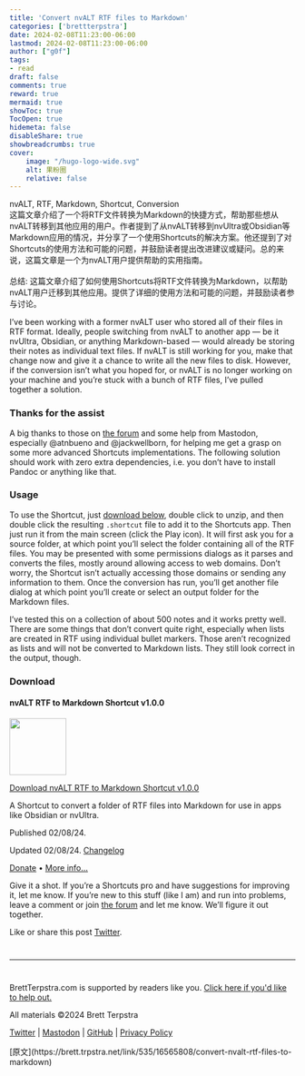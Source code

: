 ```yaml
---
title: 'Convert nvALT RTF files to Markdown'
categories: ['brettterpstra']
date: 2024-02-08T11:23:00-06:00
lastmod: 2024-02-08T11:23:00-06:00
author: ["g0f"]
tags:
- read
draft: false 
comments: true
reward: true 
mermaid: true 
showToc: true 
TocOpen: true 
hidemeta: false 
disableShare: true 
showbreadcrumbs: true 
cover:
    image: "/hugo-logo-wide.svg"
    alt: 果粉圈
    relative: false
---
```


<div>

<div> nvALT, RTF, Markdown, Shortcut, Conversion<br/>
这篇文章介绍了一个将RTF文件转换为Markdown的快捷方式，帮助那些想从nvALT转移到其他应用的用户。作者提到了从nvALT转移到nvUltra或Obsidian等Markdown应用的情况，并分享了一个使用Shortcuts的解决方案。他还提到了对Shortcuts的使用方法和可能的问题，并鼓励读者提出改进建议或疑问。总的来说，这篇文章是一个为nvALT用户提供帮助的实用指南。<br/><br/>总结: 这篇文章介绍了如何使用Shortcuts将RTF文件转换为Markdown，以帮助nvALT用户迁移到其他应用。提供了详细的使用方法和可能的问题，并鼓励读者参与讨论。 <div>
<p>I’ve been working with a former nvALT user who stored all of their files in RTF format. Ideally, people switching from nvALT to another app — be it nvUltra, Obsidian, or anything Markdown-based — would already be storing their notes as individual text files. If nvALT is still working for you, make that change now and give it a chance to write all the new files to disk. However, if the conversion isn’t what you hoped for, or nvALT is no longer working on your machine and you’re stuck with a bunch of RTF files, I’ve pulled together a solution.</p>
<h3 id="thanks-for-the-assist">Thanks for the assist</h3>
<p>A big thanks to those on <a href="https://forum.brettterpstra.com">the forum</a> and some help from Mastodon, especially @atnbueno and @jackwellborn, for helping me get a grasp on some more advanced Shortcuts implementations. The following solution should work with zero extra dependencies, i.e. you don’t have to install Pandoc or anything like that.</p>
<h3 id="usage">Usage</h3>
<p>To use the Shortcut, just <a href="https://brettterpstra.com#dl">download below</a>, double click to unzip, and then double click the resulting <code class="language-plaintext highlighter-rouge">.shortcut</code> file to add it to the Shortcuts app. Then just run it from the main screen (click the Play icon). It will first ask you for a source folder, at which point you’ll select the folder containing all of the RTF files. You may be presented with some permissions dialogs as it parses and converts the files, mostly around allowing access to web domains. Don’t worry, the Shortcut isn’t actually accessing those domains or sending any information to them. Once the conversion has run, you’ll get another file dialog at which point you’ll create or select an output folder for the Markdown files.</p>
<p>I’ve tested this on a collection of about 500 notes and it works pretty well. There are some things that don’t convert quite right, especially when lists are created in RTF using individual bullet markers. Those aren’t recognized as lists and will not be converted to Markdown lists. They still look correct in the output, though.</p>
<h3 id="dl">Download</h3>
<div class="download" id="dlbox"><h4>nvALT RTF to Markdown Shortcut v1.0.0</h4><p class="dl-icon"><a href="https://cdn3.brettterpstra.com/downloads/nvalt2markdown1.0.0.zip" title="Download nvALT RTF to Markdown Shortcut v1.0.0"><img height="100" src="https://cdn3.brettterpstra.com/images/shortcutsicon.png" width="100"/></a></p><div class="dl-body"><p class="dl-link"><a href="https://cdn3.brettterpstra.com/downloads/nvalt2markdown1.0.0.zip" title="Download nvALT RTF to Markdown Shortcut v1.0.0">Download nvALT RTF to Markdown Shortcut v1.0.0</a></p><p class="dl-description">A Shortcut to convert a folder of RTF files into Markdown for use in apps like Obsidian or nvUltra.</p><p class="dl-published">Published 02/08/24.</p><p class="dl-updated">Updated 02/08/24. <a class="changelog" href="https://brettterpstra.com">Changelog</a></p><p class="dl-info"><a href="https://brettterpstra.com//donate/">Donate</a> • <a href="https://brettterpstra.com//2024/02/08/convert-nvalt-rtf-files-to-markdown" title="More information on nvALT RTF to Markdown Shortcut">More info…</a></p></div></div>
<p>Give it a shot. If you’re a Shortcuts pro and have suggestions for improving it, let me know. If you’re new to this stuff (like I am) and run into problems, leave a comment or join <a href="https://forum.brettterpstra.com">the forum</a> and let me know. We’ll figure it out together.</p>
<p>Like or share this post <a class="twitter" href="https://twitter.com/intent/tweet?original_referer=https%3A%2F%2Fbrettterpstra.com%2F2024%2F02%2F08%2Fconvert-nvalt-rtf-files-to-markdown%2F&amp;text=Convert+nvALT+RTF+files+to+Markdown&amp;url=https%3A%2F%2Fbrettterpstra.com%2F2024%2F02%2F08%2Fconvert-nvalt-rtf-files-to-markdown%2F&amp;via=ttscoff" rel="nofollow" target="_blank" title="Tweet this post">Twitter</a>.</p>
<hr style="margin: 40px 0;"/>
<p>BrettTerpstra.com is supported by readers like you. <a href="https://brettterpstra.com/support/">Click here if you'd like to help out.</a></p>
<p class="copyright">All materials ©2024 Brett Terpstra</p>
<p><a href="https://twitter.com/ttscoff" rel="me">Twitter</a> | <a href="https://nojack.easydns.ca/@ttscoff" rel="me">Mastodon</a> | <a href="https://github.com/ttscoff">GitHub</a> | <a href="https://brettterpstra.com/legal/privacy.html">Privacy Policy</a></p><img height="1" src="https://brett.trpstra.net/link/535/16565808.gif" width="1"/>
</div></div>
</div>

<div>
[原文](https://brett.trpstra.net/link/535/16565808/convert-nvalt-rtf-files-to-markdown)
</div>

